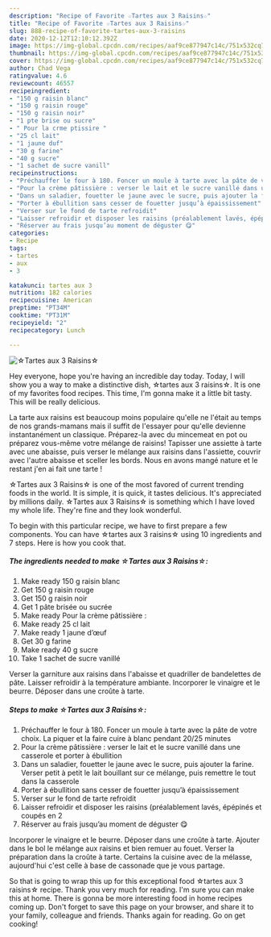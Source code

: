 ```yaml
---
description: "Recipe of Favorite ☆Tartes aux 3 Raisins☆"
title: "Recipe of Favorite ☆Tartes aux 3 Raisins☆"
slug: 888-recipe-of-favorite-tartes-aux-3-raisins
date: 2020-12-12T12:10:12.392Z
image: https://img-global.cpcdn.com/recipes/aaf9ce877947c14c/751x532cq70/☆tartes-aux-3-raisins☆-photo-principale-de-la-recette.jpg
thumbnail: https://img-global.cpcdn.com/recipes/aaf9ce877947c14c/751x532cq70/☆tartes-aux-3-raisins☆-photo-principale-de-la-recette.jpg
cover: https://img-global.cpcdn.com/recipes/aaf9ce877947c14c/751x532cq70/☆tartes-aux-3-raisins☆-photo-principale-de-la-recette.jpg
author: Chad Vega
ratingvalue: 4.6
reviewcount: 46557
recipeingredient:
- "150 g raisin blanc"
- "150 g raisin rouge"
- "150 g raisin noir"
- "1 pte brise ou sucre"
- " Pour la crme ptissire "
- "25 cl lait"
- "1 jaune duf"
- "30 g farine"
- "40 g sucre"
- "1 sachet de sucre vanill"
recipeinstructions:
- "Préchauffer le four à 180. Foncer un moule à tarte avec la pâte de votre choix. La piquer et la faire cuire à blanc pendant 20/25 minutes"
- "Pour la crème pâtissière : verser le lait et le sucre vanillé dans une casserole et porter à ébullition"
- "Dans un saladier, fouetter le jaune avec le sucre, puis ajouter la farine. Verser petit à petit le lait bouillant sur ce mélange, puis remettre le tout dans la casserole"
- "Porter à ébullition sans cesser de fouetter jusqu’à épaississement"
- "Verser sur le fond de tarte refroidit"
- "Laisser refroidir et disposer les raisins (préalablement lavés, épépinés et coupés en 2"
- "Réserver au frais jusqu’au moment de déguster 😋"
categories:
- Recipe
tags:
- tartes
- aux
- 3

katakunci: tartes aux 3 
nutrition: 182 calories
recipecuisine: American
preptime: "PT34M"
cooktime: "PT31M"
recipeyield: "2"
recipecategory: Lunch

---
```



![☆Tartes aux 3 Raisins☆](https://img-global.cpcdn.com/recipes/aaf9ce877947c14c/751x532cq70/☆tartes-aux-3-raisins☆-photo-principale-de-la-recette.jpg)

Hey everyone, hope you're having an incredible day today. Today, I will show you a way to make a distinctive dish, ☆tartes aux 3 raisins☆. It is one of my favorites food recipes. This time, I'm gonna make it a little bit tasty. This will be really delicious.

La tarte aux raisins est beaucoup moins populaire qu&#39;elle ne l&#39;était au temps de nos grands-mamans mais il suffit de l&#39;essayer pour qu&#39;elle devienne instantanément un classique. Préparez-la avec du mincemeat en pot ou préparez vous-même votre mélange de raisins! Tapisser une assiette à tarte avec une abaisse, puis verser le mélange aux raisins dans l&#39;assiette, couvrir avec l&#39;autre abaisse et sceller les bords. Nous en avons mangé nature et le restant j&#39;en ai fait une tarte !

☆Tartes aux 3 Raisins☆ is one of the most favored of current trending foods in the world. It is simple, it is quick, it tastes delicious. It's appreciated by millions daily. ☆Tartes aux 3 Raisins☆ is something which I have loved my whole life. They're fine and they look wonderful.


To begin with this particular recipe, we have to first prepare a few components. You can have ☆tartes aux 3 raisins☆ using 10 ingredients and 7 steps. Here is how you cook that.

<!--inarticleads1-->

##### The ingredients needed to make ☆Tartes aux 3 Raisins☆:

1. Make ready 150 g raisin blanc
1. Get 150 g raisin rouge
1. Get 150 g raisin noir
1. Get 1 pâte brisée ou sucrée
1. Make ready  Pour la crème pâtissière :
1. Make ready 25 cl lait
1. Make ready 1 jaune d’œuf
1. Get 30 g farine
1. Make ready 40 g sucre
1. Take 1 sachet de sucre vanillé


Verser la garniture aux raisins dans l&#39;abaisse et quadriller de bandelettes de pâte. Laisser refroidir à la température ambiante. Incorporer le vinaigre et le beurre. Déposer dans une croûte à tarte. 

<!--inarticleads2-->

##### Steps to make ☆Tartes aux 3 Raisins☆:

1. Préchauffer le four à 180. Foncer un moule à tarte avec la pâte de votre choix. La piquer et la faire cuire à blanc pendant 20/25 minutes
1. Pour la crème pâtissière : verser le lait et le sucre vanillé dans une casserole et porter à ébullition
1. Dans un saladier, fouetter le jaune avec le sucre, puis ajouter la farine. Verser petit à petit le lait bouillant sur ce mélange, puis remettre le tout dans la casserole
1. Porter à ébullition sans cesser de fouetter jusqu’à épaississement
1. Verser sur le fond de tarte refroidit
1. Laisser refroidir et disposer les raisins (préalablement lavés, épépinés et coupés en 2
1. Réserver au frais jusqu’au moment de déguster 😋


Incorporer le vinaigre et le beurre. Déposer dans une croûte à tarte. Ajouter dans le bol le mélange aux raisins et bien remuer au fouet. Verser la préparation dans la croûte à tarte. Certains la cuisine avec de la mélasse, aujourd&#39;hui c&#39;est celle à base de cassonade que je vous partage. 

So that is going to wrap this up for this exceptional food ☆tartes aux 3 raisins☆ recipe. Thank you very much for reading. I'm sure you can make this at home. There is gonna be more interesting food in home recipes coming up. Don't forget to save this page on your browser, and share it to your family, colleague and friends. Thanks again for reading. Go on get cooking!
